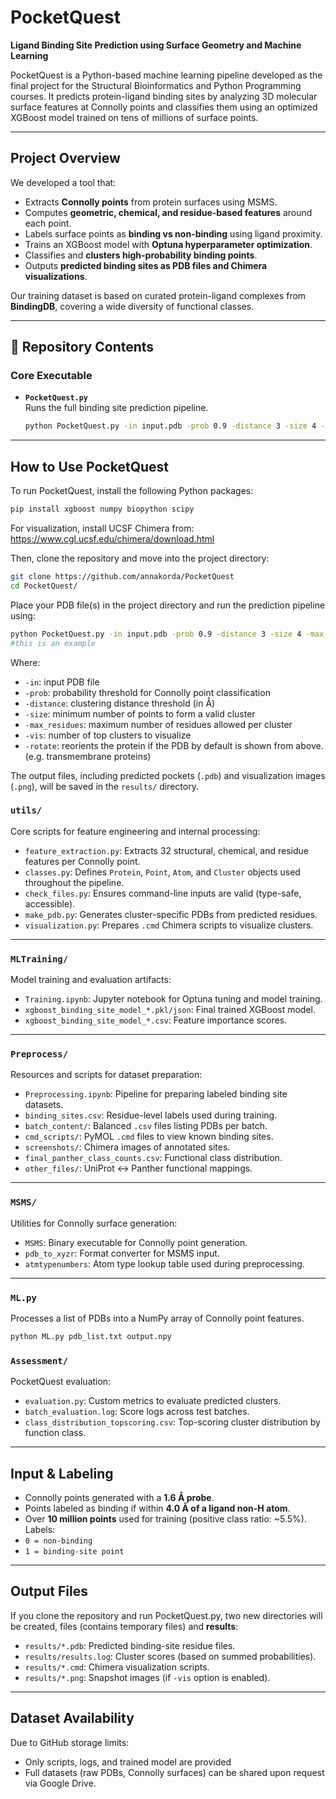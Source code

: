 # PocketQuest  
**Ligand Binding Site Prediction using Surface Geometry and Machine Learning**

PocketQuest is a Python-based machine learning pipeline developed as the final project for the Structural Bioinformatics and Python Programming courses. It predicts protein-ligand binding sites by analyzing 3D molecular surface features at Connolly points and classifies them using an optimized XGBoost model trained on tens of millions of surface points.

---

##  Project Overview

We developed a tool that:
- Extracts **Connolly points** from protein surfaces using MSMS.
- Computes **geometric, chemical, and residue-based features** around each point.
- Labels surface points as **binding vs non-binding** using ligand proximity.
- Trains an XGBoost model with **Optuna hyperparameter optimization**.
- Classifies and **clusters high-probability binding points**.
- Outputs **predicted binding sites as PDB files and Chimera visualizations**.

Our training dataset is based on curated protein-ligand complexes from **BindingDB**, covering a wide diversity of functional classes.

---

## 📂 Repository Contents

### Core Executable

- **`PocketQuest.py`**  
  Runs the full binding site prediction pipeline.
  ```bash
  python PocketQuest.py -in input.pdb -prob 0.9 -distance 3 -size 4 -max_residues 30 -vis 3 -rotate
  ```
---
## How to Use PocketQuest

To run PocketQuest, install the following Python packages:

```bash
pip install xgboost numpy biopython scipy
```

For visualization, install UCSF Chimera from:  
https://www.cgl.ucsf.edu/chimera/download.html

Then, clone the repository and move into the project directory:

```bash
git clone https://github.com/annakorda/PocketQuest
cd PocketQuest/
```

Place your PDB file(s) in the project directory and run the prediction pipeline using:

```bash
python PocketQuest.py -in input.pdb -prob 0.9 -distance 3 -size 4 -max_residues 30 -vis 3 -rotate
#this is an example
```
Where:
- `-in`: input PDB file
- `-prob`: probability threshold for Connolly point classification
- `-distance`: clustering distance threshold (in Å)
- `-size`: minimum number of points to form a valid cluster
- `-max_residues`: maximum number of residues allowed per cluster
- `-vis`: number of top clusters to visualize
- `-rotate`: reorients the protein if the PDB by default is shown from above. (e.g. transmembrane proteins)

The output files, including predicted pockets (`.pdb`) and visualization images (`.png`), will be saved in the `results/` directory.

### `utils/`
Core scripts for feature engineering and internal processing:
- `feature_extraction.py`: Extracts 32 structural, chemical, and residue features per Connolly point.
- `classes.py`: Defines `Protein`, `Point`, `Atom`, and `Cluster` objects used throughout the pipeline.
- `check_files.py`: Ensures command-line inputs are valid (type-safe, accessible).
- `make_pdb.py`: Generates cluster-specific PDBs from predicted residues.
- `visualization.py`: Prepares `.cmd` Chimera scripts to visualize clusters.

---

### `MLTraining/`
Model training and evaluation artifacts:
- `Training.ipynb`: Jupyter notebook for Optuna tuning and model training.
- `xgboost_binding_site_model_*.pkl/json`: Final trained XGBoost model.
- `xgboost_binding_site_model_*.csv`: Feature importance scores.

---

### `Preprocess/`
Resources and scripts for dataset preparation:
- `Preprocessing.ipynb`: Pipeline for preparing labeled binding site datasets.
- `binding_sites.csv`: Residue-level labels used during training.
- `batch_content/`: Balanced `.csv` files listing PDBs per batch.
- `cmd_scripts/`: PyMOL `.cmd` files to view known binding sites.
- `screenshots/`: Chimera images of annotated sites.
- `final_panther_class_counts.csv`: Functional class distribution.
- `other_files/`: UniProt ↔ Panther functional mappings.

---

### `MSMS/`
Utilities for Connolly surface generation:
- `MSMS`: Binary executable for Connolly point generation.
- `pdb_to_xyzr`: Format converter for MSMS input.
- `atmtypenumbers`: Atom type lookup table used during preprocessing.

---

### `ML.py`  
Processes a list of PDBs into a NumPy array of Connolly point features.
```bash
python ML.py pdb_list.txt output.npy
```

### `Assessment/`
PocketQuest evaluation:
- `evaluation.py`: Custom metrics to evaluate predicted clusters.
- `batch_evaluation.log`: Score logs across test batches.
- `class_distribution_topscoring.csv`: Top-scoring cluster distribution by function class.

---

## Input & Labeling

- Connolly points generated with a **1.6 Å probe**.
- Points labeled as binding if within **4.0 Å of a ligand non-H atom**.
- Over **10 million points** used for training (positive class ratio: ~5.5%).
Labels:
- `0 = non-binding`  
- `1 = binding-site point`

---

## Output Files
If you clone the repository and run PocketQuest.py, two new directories will be created, files
(contains temporary files) and **results**:
- `results/*.pdb`: Predicted binding-site residue files.
- `results/results.log`: Cluster scores (based on summed probabilities).
- `results/*.cmd`: Chimera visualization scripts.
- `results/*.png`: Snapshot images (if `-vis` option is enabled).

---

## Dataset Availability

Due to GitHub storage limits:
- Only scripts, logs, and trained model are provided
- Full datasets (raw PDBs, Connolly surfaces) can be shared upon request via Google Drive.




